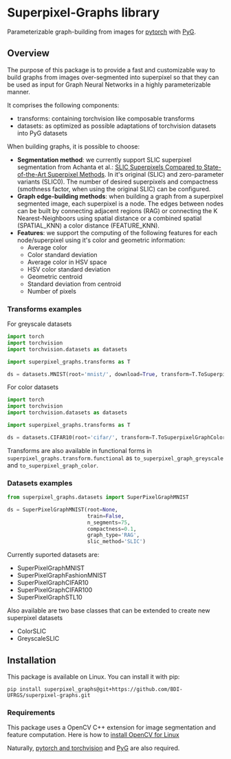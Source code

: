 # Superpixel-Graphs library 

Parameterizable graph-building from images for [pytorch](https://pytorch.org/) with [PyG](https://pytorch-geometric.readthedocs.io/en/latest/index.html#).

## Overview 

The purpose of this package is to provide a fast and customizable way to build graphs from images over-segmented into superpixel so that they can be used as input for Graph Neural Networks in a highly parameterizable manner. 

It comprises the following components:
- transforms: containing torchvision like composable transforms 
- datasets: as optimized as possible adaptations of torchvision datasets into PyG datasets

When building graphs, it is possible to choose:

- **Segmentation method**: we currently support SLIC superpixel segmentation from Achanta et al.: [SLIC Superpixels Compared to State-of-the-Art Superpixel Methods](https://ieeexplore.ieee.org/abstract/document/6205760). In it's original (SLIC) and zero-parameter variants (SLIC0). The number of desired superpixels and compactness (smothness factor, when using the original SLIC) can be configured.
- **Graph edge-building methods**: when building a graph from a superpixel segmented image, each superpixel is a node. The edges between nodes can be built by connecting adjacent regions (RAG) or connecting the K Nearest-Neighboors using spatial distance or a combined spatial (SPATIAL_KNN) a color distance (FEATURE_KNN). 
- **Features**: we support the computing of the following features for each node/superpixel using it's color and geometric information:
    - Average color
    - Color standard deviation 
    - Average color in HSV space
    - HSV color standard deviation 
    - Geometric centroid
    - Standard deviation from centroid 
    - Number of pixels

### Transforms examples

For greyscale datasets

```python
import torch
import torchvision 
import torchvision.datasets as datasets

import superpixel_graphs.transforms as T

ds = datasets.MNIST(root='mnist/', download=True, transform=T.ToSuperpixelGraphGreyscale())
```

For color datasets

```python
import torch
import torchvision 
import torchvision.datasets as datasets

import superpixel_graphs.transforms as T

ds = datasets.CIFAR10(root='cifar/', transform=T.ToSuperpixelGraphColor())
```

Transforms are also available in functional forms in ```superpixel_graphs.transform.functional``` as ```to_superpixel_graph_greyscale``` and ```to_superpixel_graph_color```.

### Datasets examples 

```python
from superpixel_graphs.datasets import SuperPixelGraphMNIST

ds = SuperPixelGraphMNIST(root=None, 
                          train=False,
                          n_segments=75,
                          compactness=0.1,
                          graph_type='RAG',
                          slic_method='SLIC')

```

Currently suported datasets are:
- SuperPixelGraphMNIST
- SuperPixelGraphFashionMNIST
- SuperPixelGraphCIFAR10
- SuperPixelGraphCIFAR100
- SuperPixelGraphSTL10

Also available are two base classes that can be extended to create new superpixel datasets
- ColorSLIC
- GreyscaleSLIC

## Installation

This package is available on Linux. You can install it with pip:

```
pip install superpixel_graphs@git+https://github.com/BDI-UFRGS/superpixel-graphs.git
```

### Requirements

This package uses a OpenCV C++ extension for image segmentation and feature computation. 
Here is how to [install OpenCV for Linux](https://docs.opencv.org/4.x/d7/d9f/tutorial_linux_install.html)

Naturally, [pytorch and torchvision](https://pytorch.org/) and [PyG](https://pytorch-geometric.readthedocs.io/en/latest/index.html#) are also required.



